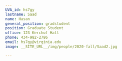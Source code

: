 ```yaml
---
UVA_id: hs7gy
lastname: Saad
name: Hasan
general_position: gradstudent
position: Graduate Student
office: 123 Kerchof Hall
phone: 434-982-2786
email: hs7gy@virginia.edu
image: __SITE_URL__/img/people/2020-fall/Saad2.jpg

---
```

